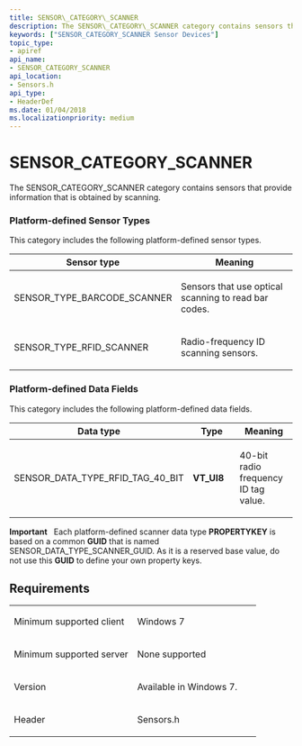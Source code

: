 ```yaml
---
title: SENSOR\_CATEGORY\_SCANNER
description: The SENSOR\_CATEGORY\_SCANNER category contains sensors that provide information that is obtained by scanning.
keywords: ["SENSOR_CATEGORY_SCANNER Sensor Devices"]
topic_type:
- apiref
api_name:
- SENSOR_CATEGORY_SCANNER
api_location:
- Sensors.h
api_type:
- HeaderDef
ms.date: 01/04/2018
ms.localizationpriority: medium
---
```


# SENSOR\_CATEGORY\_SCANNER


The SENSOR\_CATEGORY\_SCANNER category contains sensors that provide information that is obtained by scanning.

### <span id="platform_defined_sensor_types"></span><span id="PLATFORM_DEFINED_SENSOR_TYPES"></span>Platform-defined Sensor Types

This category includes the following platform-defined sensor types.

<table>
<colgroup>
<col width="50%" />
<col width="50%" />
</colgroup>
<thead>
<tr class="header">
<th>Sensor type</th>
<th>Meaning</th>
</tr>
</thead>
<tbody>
<tr class="odd">
<td><p>SENSOR_TYPE_BARCODE_SCANNER</p></td>
<td><p>Sensors that use optical scanning to read bar codes.</p></td>
</tr>
<tr class="even">
<td><p>SENSOR_TYPE_RFID_SCANNER</p></td>
<td><p>Radio-frequency ID scanning sensors.</p></td>
</tr>
</tbody>
</table>

 

### <span id="platform_defined_data_fields"></span><span id="PLATFORM_DEFINED_DATA_FIELDS"></span>Platform-defined Data Fields

This category includes the following platform-defined data fields.

<table>
<colgroup>
<col width="33%" />
<col width="33%" />
<col width="33%" />
</colgroup>
<thead>
<tr class="header">
<th>Data type</th>
<th>Type</th>
<th>Meaning</th>
</tr>
</thead>
<tbody>
<tr class="odd">
<td><p>SENSOR_DATA_TYPE_RFID_TAG_40_BIT</p></td>
<td><p><strong>VT_UI8</strong></p></td>
<td><p>40-bit radio frequency ID tag value.</p></td>
</tr>
</tbody>
</table>

 

**Important**   Each platform-defined scanner data type **PROPERTYKEY** is based on a common **GUID** that is named SENSOR\_DATA\_TYPE\_SCANNER\_GUID. As it is a reserved base value, do not use this **GUID** to define your own property keys.

 

Requirements
------------

<table>
<colgroup>
<col width="50%" />
<col width="50%" />
</colgroup>
<tbody>
<tr class="odd">
<td><p>Minimum supported client</p></td>
<td><p>Windows 7</p></td>
</tr>
<tr class="even">
<td><p>Minimum supported server</p></td>
<td><p>None supported</p></td>
</tr>
<tr class="odd">
<td><p>Version</p></td>
<td><p>Available in Windows 7.</p></td>
</tr>
<tr class="even">
<td><p>Header</p></td>
<td>Sensors.h</td>
</tr>
</tbody>
</table>

 

 





